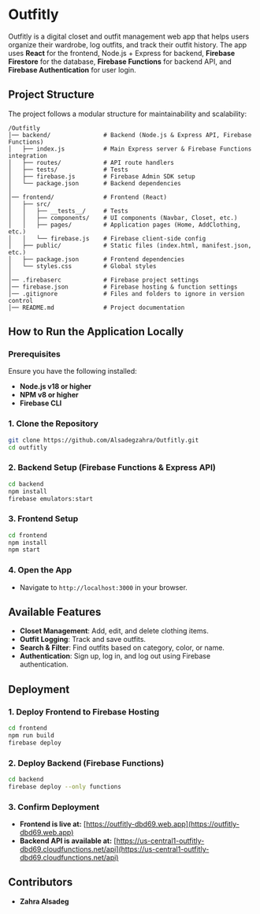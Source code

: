 # Outfitly

Outfitly is a digital closet and outfit management web app that helps users organize their wardrobe, log outfits, and track their outfit history. The app uses **React** for the frontend, Node.js + Express for backend, **Firebase Firestore** for the database, **Firebase Functions** for backend API, and **Firebase Authentication** for user login.

## Project Structure

The project follows a modular structure for maintainability and scalability:

```
/Outfitly
│── backend/               # Backend (Node.js & Express API, Firebase Functions)
│   ├── index.js           # Main Express server & Firebase Functions integration
│   ├── routes/            # API route handlers
│   ├── tests/             # Tests
│   ├── firebase.js        # Firebase Admin SDK setup
│   └── package.json       # Backend dependencies
│
│── frontend/              # Frontend (React)
│   ├── src/
│   │   ├── __tests__/     # Tests
│   │   ├── components/    # UI components (Navbar, Closet, etc.)
│   │   ├── pages/         # Application pages (Home, AddClothing, etc.)
│   │   └── firebase.js    # Firebase client-side config
│   ├── public/            # Static files (index.html, manifest.json, etc.)
│   ├── package.json       # Frontend dependencies
│   └── styles.css         # Global styles
│
│── .firebaserc            # Firebase project settings
│── firebase.json          # Firebase hosting & function settings
│── .gitignore             # Files and folders to ignore in version control
│── README.md              # Project documentation
```

## How to Run the Application Locally

### Prerequisites

Ensure you have the following installed:

- **Node.js v18 or higher**
- **NPM v8 or higher**
- **Firebase CLI**

### 1. Clone the Repository

```sh
git clone https://github.com/Alsadegzahra/Outfitly.git
cd outfitly
```

### 2. Backend Setup (Firebase Functions & Express API)

```sh
cd backend
npm install
firebase emulators:start
```

### 3. Frontend Setup

```sh
cd frontend
npm install
npm start
```

### 4. Open the App

- Navigate to `http://localhost:3000` in your browser.

## Available Features

- **Closet Management**: Add, edit, and delete clothing items.
- **Outfit Logging**: Track and save outfits.
- **Search & Filter**: Find outfits based on category, color, or name.
- **Authentication**: Sign up, log in, and log out using Firebase authentication.

## Deployment

### 1. Deploy Frontend to Firebase Hosting

```sh
cd frontend
npm run build
firebase deploy
```

### 2. Deploy Backend (Firebase Functions)

```sh
cd backend
firebase deploy --only functions
```

### 3. Confirm Deployment

- **Frontend is live at:** [https://outfitly-dbd69.web.app](https://outfitly-dbd69.web.app)
- **Backend API is available at:** [https://us-central1-outfitly-dbd69.cloudfunctions.net/api](https://us-central1-outfitly-dbd69.cloudfunctions.net/api)

## Contributors

- **Zahra Alsadeg**
